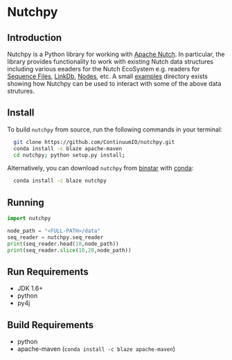 # Nutchpy

## Introduction

Nutchpy is a Python library for working with [Apache Nutch](http://nutch.apache.org).
In particular, the library provides functionality to work with existing Nutch data structures including various eeaders for the Nutch EcoSystem e.g. readers for [Sequence Files](http://wiki.apache.org/hadoop/SequenceFile), [LinkDb](http://nutch.apache.org/apidocs/apidocs-1.9/index.html?org/apache/nutch/crawl/LinkDb.html), [Nodes](http://nutch.apache.org/apidocs/apidocs-1.9/index.html?org/apache/nutch/scoring/webgraph/Node.html), etc.
A small [examples](/examples) directory exists showing how Nutchpy can be used to interact with some of the above data strutures. 

## Install

To build `nutchpy` from source, run the following commands in your terminal:

```bash
  git clone https://github.com/ContinuumIO/nutchpy.git
  conda install -c blaze apache-maven
  cd nutchpy; python setup.py install;
```

Alternatively, you can download `nutchpy` from [binstar](https://binstar.org/) with [conda](http://conda.pydata.org/):

```bash
  conda install -c blaze nutchpy
```

## Running

```python
import nutchpy

node_path = "<FULL-PATH>/data"
seq_reader = nutchpy.seq_reader
print(seq_reader.head(10,node_path))
print(seq_reader.slice(10,20,node_path))
```

## Run Requirements

- JDK 1.6+
- python
- py4j

## Build Requirements

- python
- apache-maven (`conda install -c blaze apache-maven`)
